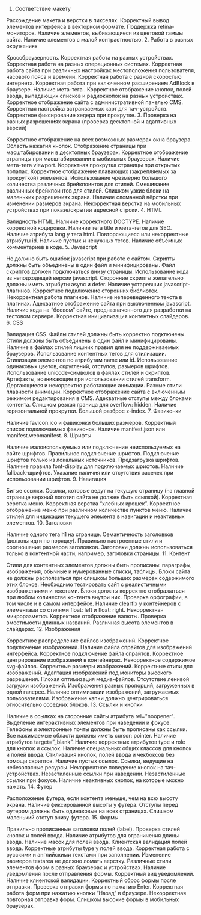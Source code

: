 1. Соответствие макету

Расхождение макета и верстки в пикселях.
Корректный вывод элементов интерфейса в векторном формате.
Поддержка retina-мониторов.
Наличие элементов, выбивающиеся из цветовой гаммы сайта.
Наличие элементов с малой контрастностью.
2. Работа в разных окружениях

Кроссбраузерность.
Корректная работа на разных устройствах.
Корректная работа на разных операционных системах.
Корректная работа сайта при различных настройках местоположения пользователя, часового пояса и времени.
Корректная работа с разной скоростью интернета.
Корректная работа при включенном расширением AdBlock в браузере.
Наличие мета-тега <meta http-equiv="X-UA-Compatible" content="IE=edge">.
Корректное отображение кнопок, полей ввода, выпадающих списков и радиокнопок на разных устройствах.
Корректное отображение сайта с административной панелью CMS.
Корректная настройка встраиваемых карт для тач-устройств.
Корректное фиксирование хедера при прокрутке.
3. Проверка на разных разрешениях экрана (проверка десктопной и адаптивных версий)

Корректное отображение на всех возможных размерах окна браузера.
Область нажатия кнопок.
Отображение страницы при масштабировании в десктопных браузерах.
Корректное отображение страницы при масштабировании в мобильных браузерах.
Наличие мета-тега viewport.
Корректная прокрутка страницы при открытых попапах.
Корректное отображение плавающих (закрепляемых за прокруткой) элементов.
Использование чрезмерно большого количества различных брейкпоинтов для стилей.
Смешивание различных брейкпоинтов для стилей.
Слишком узкие блоки на маленьких разрешениях экрана.
Наличие сломанной вёрстки при изменении размеров экрана.
Некорректная верстка на мобильных устройствах при показе/скрытии адресной строки.
4. HTML

Валидность HTML.
Наличие корректного DOCTYPE.
Наличие корректной кодировки.
Наличие тега title и мета-тегов для SEO.
Наличие атрибута lang у тега html.
Повторяющиеся или некорректные атрибуты id.
Наличие пустых и ненужных тегов.
Наличие объёмных комментариев в коде.
5. Javascript

Не должно быть ошибок javascript при работе с сайтом.
Скрипты должны быть объединены в один файл и минифицированы.
Файл скриптов должен подключаться внизу страницы.
Использование кода из неподходящей версии javascript.
Сторонние скрипты желательно должны иметь атрибуты async и defer.
Наличие устаревших javascript-плагинов.
Корректное подключение сторонних библиотек.
Некорректная работа плагинов.
Наличие непереведенного текста в плагинах.
Адекватное отображение сайта при выключенном javascript.
Наличие кода на “боевом” сайте, предназначенного для разработки на тестовом сервере.
Корректная инициализация контентных слайдеров.
6. CSS

Валидация CSS.
Файлы стилей должны быть корректно подключены.
Стили должны быть объединены в один файл и минифицированы.
Наличие в файлах стилей лишних правил для не поддерживаемых браузеров.
Использование контентных тегов для стилизации.
Стилизация элементов по атрибутам name или id.
Использование одинаковых цветов, скруглений, отступов, размеров шрифтов.
Использование unicode-символов в файлах стилей и скриптов.
Артефакты, возникающие при использовании стилей transform.
Дергающиеся и некорректно работающие анимации.
Разные стили плавности анимации.
Корректное отображение сайта с включенным режимом редактирования в CMS.
Адекватные отступы между блоками контента.
Слишком резкая граница для overflow: hidden.
Наличие горизонтальной прокрутки.
Большой разброс z-index.
7. Фавиконки

Наличие favicon.ico и фавиконки больших размеров.
Корректный список подключаемых фавиконок.
Наличие manifest.json или manifest.webmanifest.
8. Шрифты

Наличие малоиспользуемых или подключение неиспользуемых на сайте шрифтов.
Правильное подключение шрифтов.
Подключение шрифтов только из локальных источников.
Предзагрузка шрифтов.
Наличие правила font-display для подключаемых шрифтов.
Наличие fallback-шрифтов.
Указание наличия или отсутствия засечек при использовании шрифтов.
9. Навигация

Битые ссылки.
Ссылки, которые ведут на текущую страницу (на главной странице верхний логотип сайта не должен быть ссылкой).
Корректная верстка меню.
Корректная верстка “хлебных крошек”.
Корректное отображение меню при различном количестве пунктов меню.
Наличие стилей для индикации текущего элемента в навигации и неактивных элементов.
10. Заголовки

Наличие одного тега h1 на странице.
Семантичность заголовков (должны идти по порядку).
Правильно настроенные стили и соотношение размеров заголовков.
Заголовки должны использоваться только в контентной части, например, заголовки страницы.
11. Контент

Стили для контентных элементов должны быть прописаны: параграфы, изображения, обычные и нумерованные списки, таблицы.
Блоки сайта не должны расползаться при слишком больших размерах содержимого этих блоков.
Необходимо тестировать сайт с реалистичными изображениями и текстами.
Блоки должны корректно отображаться при любом количестве контента внутри них.
Проверка орфографии, в том числе и в самом интерфейсе.
Наличие clearfix у контейнеров с элементами со стилями float: left и float: right.
Некорректная микроразметка.
Корректное отображение валюты.
Проверка вместимости длинных названий.
Различная высота элементов в слайдерах.
12. Изображения

Корректное распределение файлов изображений.
Корректное подключение изображений.
Наличие файла спрайтов для изображений интерфейса.
Корректное подключение файла спрайтов.
Корректное центрирование изображений в контейнерах.
Некорректное содержимое svg-файлов.
Корректные размеры изображений.
Корректные стили для изображений.
Адаптация изображений под мониторы высокого разрешения.
Плохая оптимизация медиа-файлов.
Отсутствие ленивой загрузки изображений.
Изображения разных пропорций, загруженных в одной галерее.
Наличие оптимизации изображений, загружаемых пользователями.
Изображение капчи должно центрироваться относительно соседних блоков.
13. Ссылки и кнопки

Наличие в ссылках на сторонние сайты атрибута rel="noopener".
Выделение интерактивных элементов при наведении и фокусе.
Телефоны и электронные почты должны быть прописаны как ссылки.
Все нажимаемые области должны иметь cursor: pointer.
Наличие атрибутов target=”_blank”.
Наличие корректных атрибутов type и role для кнопок и ссылок.
Наличие специальных общих классов для кнопок и полей ввода.
Стилизация кнопок, полей ввода и чекбоксов без помощи скриптов.
Наличие пустых ссылок.
Ссылки, ведущие на небезопасные ресурсы.
Некорректное поведение кнопок на тач-устройствах.
Незастиленные ссылки при наведении.
Незастиленные ссылки при фокусе.
Наличие неактивных кнопок, на которые можно нажать.
14. Футер

Расположение футера, если контента меньше, чем на всю высоту экрана.
Наличие фиксированной высоты у футера.
Отступы перед футером должны быть одинаковые на всех страницах.
Слишком маленький отступ внизу футера.
15. Формы

Правильно прописанные заголовки полей (label).
Проверка стилей кнопок и полей ввода.
Наличие атрибутов для ограничения длины ввода.
Наличие масок для полей ввода.
Клиентская валидация полей ввода.
Корректные атрибуты type у полей ввода.
Корректная работа с русскими и английскими текстами при заполнении.
Изменение размеров textarea не должно ломать верстку.
Различные стили элементов форм в разных браузерах и устройствах.
Наличие уведомления после отправления формы.
Корректный вид уведомлений.
Наличие клиентской валидации.
Корректный сброс формы после отправки.
Проверка отправки формы по нажатию Enter.
Корректная работа форм при нажатию кнопки “Назад” в браузере.
Некорректная повторная отправка форм.
Слишком высокие формы в мобильных браузерах.